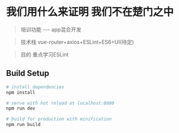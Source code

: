 # 我们用什么来证明 我们不在楚门之中

> 培训功能 --- app混合开发

> 技术栈 vue-router+axios+ESLint+ES6+UI(待定)

> 目的 重点学习ESLint 

## Build Setup

``` bash
# install dependencies
npm install

# serve with hot reload at localhost:8080
npm run dev

# build for production with minification
npm run build
```